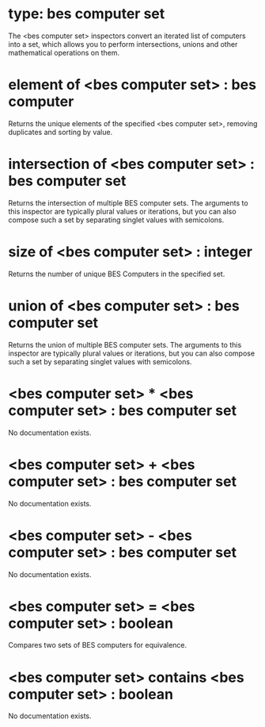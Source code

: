 # type: bes computer set

The &lt;bes computer set&gt; inspectors convert an iterated list of computers into a set, which allows you to perform intersections, unions and other mathematical operations on them.

# element of &lt;bes computer set&gt; : bes computer

Returns the unique elements of the specified &lt;bes computer set&gt;, removing duplicates and sorting by value.

# intersection of &lt;bes computer set&gt; : bes computer set

Returns the intersection of multiple BES computer sets. The arguments to this inspector are typically plural values or iterations, but you can also compose such a set by separating singlet values with semicolons.

# size of &lt;bes computer set&gt; : integer

Returns the number of unique BES Computers in the specified set.

# union of &lt;bes computer set&gt; : bes computer set

Returns the union of multiple BES computer sets. The arguments to this inspector are typically plural values or iterations, but you can also compose such a set by separating singlet values with semicolons.

# &lt;bes computer set&gt; * &lt;bes computer set&gt; : bes computer set

No documentation exists.

# &lt;bes computer set&gt; + &lt;bes computer set&gt; : bes computer set

No documentation exists.

# &lt;bes computer set&gt; - &lt;bes computer set&gt; : bes computer set

No documentation exists.

# &lt;bes computer set&gt; = &lt;bes computer set&gt; : boolean

Compares two sets of BES computers for equivalence.

# &lt;bes computer set&gt; contains &lt;bes computer set&gt; : boolean

No documentation exists.
